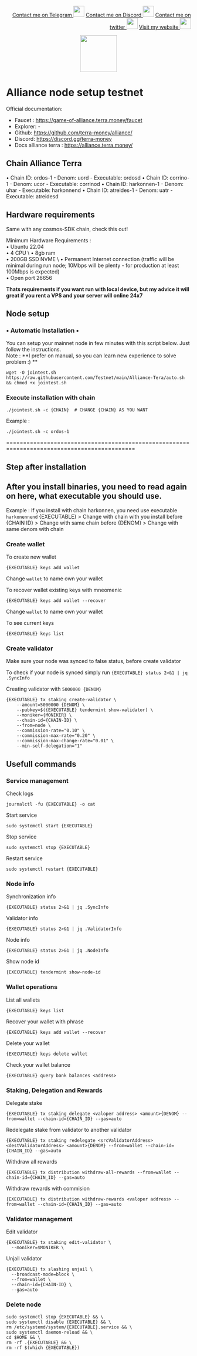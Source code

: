 <p style="font-size:14px" align="right">
<a href="https://t.me/dickydamara" target="_blank">Contact me on Telegram <img src="https://user-images.githubusercontent.com/50621007/183283867-56b4d69f-bc6e-4939-b00a-72aa019d1aea.png" width="30"/></a>
<a href="https://discordapp.com/users/392347017818669056" target="_blank">Contact me on Discord <img src="https://user-images.githubusercontent.com/50621007/176236430-53b0f4de-41ff-41f7-92a1-4233890a90c8.png" width="30"/></a>
<a href="https://twitter.com/snollyygoster" target="_blank">Contact me on twitter <img src="https://upload.wikimedia.org/wikipedia/commons/thumb/4/4f/Twitter-logo.svg/2491px-Twitter-logo.svg.png" width="30"/></a>
<a href="https://snollygoster.xyz/" target="_blank">Visit my website <img src="https://raw.githubusercontent.com/dickydamaraa/explorer-1/master/public/logox.png" width="30"/></a>
</p>


<p align="center">
  <img height="100" height="auto" src="https://github.githubassets.com/images/icons/emoji/unicode/1f91d.png">
</p>


# Alliance node setup testnet
Official documentation:
- Faucet : https://game-of-alliance.terra.money/faucet
- Explorer: -
- Github: https://github.com/terra-money/alliance/
- Discord: https://discord.gg/terra-money
- Docs alliance terra : https://alliance.terra.money/

## Chain Alliance Terra
• Chain ID: ordos-1 - Denom: uord - Executable: ordosd
• Chain ID: corrino-1 - Denom: ucor - Executable: corrinod
• Chain ID: harkonnen-1 - Denom: uhar - Executable: harkonnend
• Chain ID: atreides-1 - Denom: uatr - Executable: atreidesd

## Hardware requirements
Same with any cosmos-SDK chain, check this out!

Minimum Hardware Requirements : \
• Ubuntu 22.04 \
• 4 CPU \ 
• 8gb ram \
• 200GB SSD NVME \ 
• Permanent Internet connection (traffic will be minimal during run node; 10Mbps will be plenty - for production at least 100Mbps is expected) \
• Open port 26656

**Thats requirements if you want run with local device, but my advice it will great if you rent a VPS and your server will online 24x7**

## Node setup
### • Automatic Installation •
You can setup your mainnet node in few minutes with this script below. Just follow the instructions.\
Note : **I prefer on manual, so you can learn new experience to solve problem :) **
```
wget -O jointest.sh https://raw.githubusercontent.com/Testnet/main/Alliance-Tera/auto.sh && chmod +x jointest.sh
```

### Execute installation with chain
```
./jointest.sh -c {CHAIN}  # CHANGE {CHAIN} AS YOU WANT
```
Example :
```
./jointest.sh -c ordos-1
```
============================================================================================
## Step after installation
After you install binaries, you need to read again on here, what executable you should use. 
-
Example :
If you install with chain harkonnen, you need use executable `harkonennend` 
{EXECUTABLE} > Change with chain with you install before 
{CHAIN ID}   > Change with same chain before
{DENOM}      > Change with same denom with chain



### Create wallet
To create new wallet
```
{EXECUTABLE} keys add wallet
```
Change `wallet` to name own your wallet

To recover wallet existing keys with mneomenic 
```
{EXECUTABLE} keys add wallet --recover
```
Change `wallet` to name own your wallet

To see current keys 
```
{EXECUTABLE} keys list
```

### Create validator
Make sure your node was synced to false status, before create validator

To check if your node is synced simply run
`{EXECUTABLE} status 2>&1 | jq .SyncInfo`

Creating validator with `5000000 {DENOM}`

```
{EXECUTABLE} tx staking create-validator \
    --amount=5000000 {DENOM} \
    --pubkey=$({EXECUTABLE} tendermint show-validator) \
    --moniker={MONIKER} \
    --chain-id={CHAIN-ID} \
    --from=node \
    --commission-rate="0.10" \
    --commission-max-rate="0.20" \
    --commission-max-change-rate="0.01" \
    --min-self-delegation="1"
```

## Usefull commands
### Service management
Check logs
```
journalctl -fu {EXECUTABLE} -o cat
```

Start service
```
sudo systemctl start {EXECUTABLE}
```

Stop service
```
sudo systemctl stop {EXECUTABLE}
```

Restart service
```
sudo systemctl restart {EXECUTABLE}
```

### Node info
Synchronization info
```
{EXECUTABLE} status 2>&1 | jq .SyncInfo
```

Validator info
```
{EXECUTABLE} status 2>&1 | jq .ValidatorInfo
```

Node info
```
{EXECUTABLE} status 2>&1 | jq .NodeInfo
```

Show node id
```
{EXECUTABLE} tendermint show-node-id
```

### Wallet operations
List all wallets
```
{EXECUTABLE} keys list
```

Recover your wallet with phrase
```
{EXECUTABLE} keys add wallet --recover
```

Delete your wallet
```
{EXECUTABLE} keys delete wallet
```

Check your wallet balance
```
{EXECUTABLE} query bank balances <address>
```

### Staking, Delegation and Rewards
Delegate stake
```
{EXECUTABLE} tx staking delegate <valoper address> <amount>{DENOM} --from=wallet --chain-id={CHAIN_ID} --gas=auto
```

Redelegate stake from validator to another validator
```
{EXECUTABLE} tx staking redelegate <srcValidatorAddress> <destValidatorAddress> <amount>{DENOM} --from=wallet --chain-id={CHAIN_ID} --gas=auto
```

Withdraw all rewards
```
{EXECUTABLE} tx distribution withdraw-all-rewards --from=wallet --chain-id={CHAIN_ID} --gas=auto
```

Withdraw rewards with commision
```
{EXECUTABLE} tx distribution withdraw-rewards <valoper address> --from=wallet --chain-id={CHAIN_ID} --gas=auto
```

### Validator management
Edit validator
```
{EXECUTABLE} tx staking edit-validator \
  --moniker=$MONIKER \
```
Unjail validator
```
{EXECUTABLE} tx slashing unjail \
  --broadcast-mode=block \
  --from=wallet \
  --chain-id={CHAIN-ID} \
  --gas=auto
```

### Delete node
```
sudo systemctl stop {EXECUTABLE} && \
sudo systemctl disable {EXECUTABLE} && \
rm /etc/systemd/system/{EXECUTABLE}.service && \
sudo systemctl daemon-reload && \
cd $HOME && \
rm -rf .{EXECUTABLE} && \
rm -rf $(which {EXECUTABLE})
```

